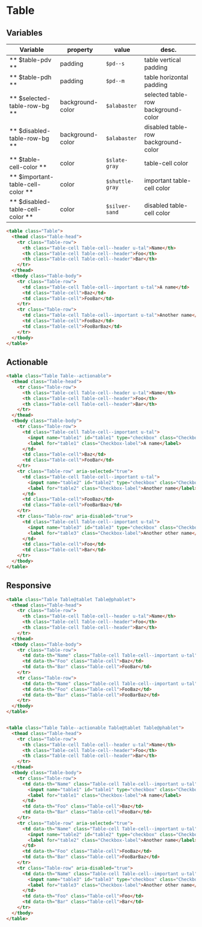 # Table

## Variables

| Variable                          | property         | value           | desc.                               |
|-----------------------------------|------------------|-----------------|-------------------------------------|
| ** $table-pdv **                  | padding          | `$pd--s`        | table vertical padding              |
| ** $table-pdh **                  | padding          | `$pd--m`        | table horizontal padding            |
| ** $selected-table-row-bg **      | background-color | `$alabaster`    | selected table-row background-color |
| ** $disabled-table-row-bg **      | background-color | `$alabaster`    | disabled table-row background-color |
| ** $table-cell-color **           | color            | `$slate-gray`   | table-cell color                    |
| ** $important-table-cell-color ** | color            | `$shuttle-gray` | important table-cell color          |
| ** $disabled-table-cell-color **  | color            | `$silver-sand`  | disabled table-cell color           |



```html
<table class="Table">
  <thead class="Table-head">
    <tr class="Table-row">
      <th class="Table-cell Table-cell--header u-tal">Name</th>
      <th class="Table-cell Table-cell--header">Foo</th>
      <th class="Table-cell Table-cell--header">Bar</th>
    </tr>
  </thead>
  <tbody class="Table-body">
    <tr class="Table-row">
      <td class="Table-cell Table-cell--important u-tal">A name</td>
      <td class="Table-cell">Baz</td>
      <td class="Table-cell">FooBar</td>
    </tr>
    <tr class="Table-row">
      <td class="Table-cell Table-cell--important u-tal">Another name</td>
      <td class="Table-cell">FooBaz</td>
      <td class="Table-cell">FooBarBaz</td>
    </tr>
  </tbody>
</table>
```



## Actionable

```html
<table class="Table Table--actionable">
  <thead class="Table-head">
    <tr class="Table-row">
      <th class="Table-cell Table-cell--header u-tal">Name</th>
      <th class="Table-cell Table-cell--header">Foo</th>
      <th class="Table-cell Table-cell--header">Bar</th>
    </tr>
  </thead>
  <tbody class="Table-body">
    <tr class="Table-row">
      <td class="Table-cell Table-cell--important u-tal">
        <input name="table1" id="table1" type="checkbox" class="Checkbox-input">
        <label for="table1" class="Checkbox-label">A name</label>
      </td>
      <td class="Table-cell">Baz</td>
      <td class="Table-cell">FooBar</td>
    </tr>
    <tr class="Table-row" aria-selected="true">
      <td class="Table-cell Table-cell--important u-tal">
        <input name="table2" id="table2" type="checkbox" class="Checkbox-input" checked>
        <label for="table2" class="Checkbox-label">Another name</label>
      </td>
      <td class="Table-cell">FooBaz</td>
      <td class="Table-cell">FooBarBaz</td>
    </tr>
    <tr class="Table-row" aria-disabled="true">
      <td class="Table-cell Table-cell--important u-tal">
        <input name="table3" id="table3" type="checkbox" class="Checkbox-input" disabled>
        <label for="table3" class="Checkbox-label">Another other name</label>
      </td>
      <td class="Table-cell">Foo</td>
      <td class="Table-cell">Bar</td>
    </tr>
  </tbody>
</table>
```



## Responsive

```html
<table class="Table Table@tablet Table@phablet">
  <thead class="Table-head">
    <tr class="Table-row">
      <th class="Table-cell Table-cell--header u-tal">Name</th>
      <th class="Table-cell Table-cell--header">Foo</th>
      <th class="Table-cell Table-cell--header">Bar</th>
    </tr>
  </thead>
  <tbody class="Table-body">
    <tr class="Table-row">
      <td data-th="Name" class="Table-cell Table-cell--important u-tal">A name</td>
      <td data-th="Foo" class="Table-cell">Baz</td>
      <td data-th="Bar" class="Table-cell">FooBar</td>
    </tr>
    <tr class="Table-row">
      <td data-th="Name" class="Table-cell Table-cell--important u-tal">Another name</td>
      <td data-th="Foo" class="Table-cell">FooBaz</td>
      <td data-th="Bar" class="Table-cell">FooBarBaz</td>
    </tr>
  </tbody>
</table>


<table class="Table Table--actionable Table@tablet Table@phablet">
  <thead class="Table-head">
    <tr class="Table-row">
      <th class="Table-cell Table-cell--header u-tal">Name</th>
      <th class="Table-cell Table-cell--header">Foo</th>
      <th class="Table-cell Table-cell--header">Bar</th>
    </tr>
  </thead>
  <tbody class="Table-body">
    <tr class="Table-row">
      <td data-th="Name" class="Table-cell Table-cell--important u-tal">
        <input name="table1" id="table1" type="checkbox" class="Checkbox-input">
        <label for="table1" class="Checkbox-label">A name</label>
      </td>
      <td data-th="Foo" class="Table-cell">Baz</td>
      <td data-th="Bar" class="Table-cell">FooBar</td>
    </tr>
    <tr class="Table-row" aria-selected="true">
      <td data-th="Name" class="Table-cell Table-cell--important u-tal">
        <input name="table2" id="table2" type="checkbox" class="Checkbox-input" checked>
        <label for="table2" class="Checkbox-label">Another name</label>
      </td>
      <td data-th="Foo" class="Table-cell">FooBaz</td>
      <td data-th="Bar" class="Table-cell">FooBarBaz</td>
    </tr>
    <tr class="Table-row" aria-disabled="true">
      <td data-th="Name" class="Table-cell Table-cell--important u-tal">
        <input name="table3" id="table3" type="checkbox" class="Checkbox-input" disabled>
        <label for="table3" class="Checkbox-label">Another other name</label>
      </td>
      <td data-th="Foo" class="Table-cell">Foo</td>
      <td data-th="Bar" class="Table-cell">Bar</td>
    </tr>
  </tbody>
</table>
```
